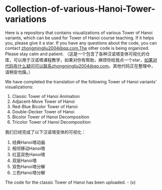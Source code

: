 # Collection-of-various-Hanoi-Tower-variations
Here is a repository that contains visualizations of various Tower of Hanoi variants, which can be used for Tower of Hanoi course teaching. If it helps you, please give it a star. If you have any questions about the code, you can contact zhongmingliu2004@qq.com.The other code is being organized. Please stay calm and patient.
（这是一个包含了各种汉诺塔变体可视化的仓库，可以用于汉诺塔课程教学，如果对你有帮助，麻烦你给我点一个star，如果对代码有什么疑问可以联系zhongmingliu2004@qq.com。其他代码正在整理中，请稍安勿躁。）

We have completed the translation of the following Tower of Hanoi variants' visualizations:
1. Classic Tower of Hanoi Animation
2. Adjacent-Move Tower of Hanoi
3. Red-Blue Bicolor Tower of Hanoi
4. Double-Decker Tower of Hanoi
5. Bicolor Tower of Hanoi Decomposition
6. Tricolor Tower of Hanoi Decomposition

我们已经完成了以下汉诺塔变体的可视化：
1. 经典Hanoi塔动画
2. 相邻移动Hanoi塔
3. 红蓝双色Hanoi塔
4. 双层Hanoi塔
5. 双色Hanoi塔分解
6. 三色Hanoi塔分解

The code for the classic Tower of Hanoi has been uploaded. - (x) 
